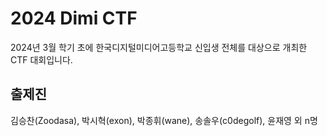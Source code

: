 # 2024 Dimi CTF
2024년 3월 학기 초에 한국디지털미디어고등학교 신입생 전체를 대상으로 개최한 CTF 대회입니다. 

## 출제진
김승찬(Zoodasa), 박시혁(exon), 박종휘(wane), 송솔우(c0degolf), 윤재영 외 n명

